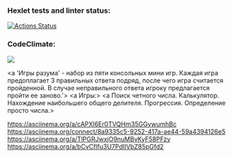 ### Hexlet tests and linter status:
[![Actions Status](https://github.com/solovjovaj/frontend-project-44/workflows/hexlet-check/badge.svg)](https://github.com/solovjovaj/frontend-project-44/actions)
### CodeClimate:
<a href="https://codeclimate.com/github/solovjovaj/frontend-project-44/maintainability"><img src="https://api.codeclimate.com/v1/badges/e0c1462c34a70aa0887f/maintainability" /></a>

<a 'Игры разума' - набор из пяти консольных мини игр. Каждая игра предоплагает 3 правильных ответа подряд, после чего игра считается пройденной. В случае неправильного ответа игроку предлагается пройти ее заново.'></a>
<a Игры:></a>
<a Поиск четного числа. Калькулятор. Нахождение наибольшего общего делителя. Прогрессия. Определение просто числа.>

https://asciinema.org/a/cAPXl6Er0TVQHm35GGywumhBc
https://asciinema.org/connect/8a9335c5-9252-417a-ae44-59a4394126e5
https://asciinema.org/a/TlPGRJwxjO9nuMBvKyF58PFzy
https://asciinema.org/a/bCvCflfu3U7PdIIVbZ85pGfd2
